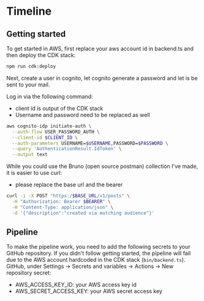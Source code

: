 # Timeline

## Getting started

To get started in AWS, first replace your aws account id in backend.ts and then deploy the CDK stack:
```bash
npm run cdk:deploy
```

Next, create a user in cognito, let cognito generate a password and let is be sent to your mail.

Log in via the following command:
 - client id is output of the CDK stack
 - Username and password need to be replaced as well
```bash
aws cognito-idp initiate-auth \
  --auth-flow USER_PASSWORD_AUTH \
  --client-id $CLIENT_ID \
  --auth-parameters USERNAME=$USERNAME,PASSWORD=$PASSWORD \
  --query 'AuthenticationResult.IdToken' \
  --output text
```

While you could use the Bruno (open source postman) collection I've made, it is easier to use curl: 
 - please replace the base url and the bearer
```bash
curl -i -X POST "https:/$BASE_URL/v1/posts" \
  -H "Authorization: Bearer $BEARER" \
  -H "Content-Type: application/json" \
  -d '{"description":"created via matching audience"}'
```

## Pipeline

To make the pipeline work, you need to add the following secrets to your GitHub repository. 
If you didn't follow getting started, the pipeline will fail due to the AWS account hardcoded in the CDK stack (`bin/backend.ts`).
GitHub, under Settings -> Secrets and variables -> Actions -> New repository secret:
 - AWS_ACCESS_KEY_ID: your AWS access key id
 - AWS_SECRET_ACCESS_KEY: your AWS secret access key